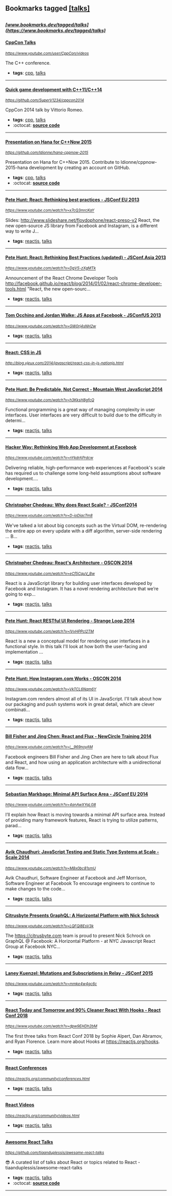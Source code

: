 ## Bookmarks tagged [[talks]](https://www.bookmarks.dev?q=[talks])

_<sup><sup>[www.bookmarks.dev/tagged/talks](https://www.bookmarks.dev/tagged/talks)</sup></sup>_
---
#### [CppCon Talks](https://www.youtube.com/user/CppCon/videos)
_<sup>https://www.youtube.com/user/CppCon/videos</sup>_

The C++ conference.
* **tags**: [cpp](../tagged/cpp.md), [talks](../tagged/talks.md)
---
#### [Quick game development with C++11/C++14](https://github.com/SuperV1234/cppcon2014)
_<sup>https://github.com/SuperV1234/cppcon2014</sup>_

CppCon 2014 talk by Vittorio Romeo.
* **tags**: [cpp](../tagged/cpp.md), [talks](../tagged/talks.md)
* :octocat: **[source code](https://github.com/SuperV1234/cppcon2014)**
---
#### [Presentation on Hana for C++Now 2015](https://github.com/ldionne/hana-cppnow-2015)
_<sup>https://github.com/ldionne/hana-cppnow-2015</sup>_

Presentation on Hana for C++Now 2015. Contribute to ldionne/cppnow-2015-hana development by creating an account on GitHub.
* **tags**: [cpp](../tagged/cpp.md), [talks](../tagged/talks.md)
* :octocat: **[source code](https://github.com/ldionne/hana-cppnow-2015)**
---
#### [Pete Hunt: React: Rethinking best practices - JSConf EU 2013](https://www.youtube.com/watch?v=x7cQ3mrcKaY)
_<sup>https://www.youtube.com/watch?v=x7cQ3mrcKaY</sup>_

Slides: http://www.slideshare.net/floydophone/react-preso-v2 React, the new open-source JS library from Facebook and Instagram, is a different way to write J...
* **tags**: [reactjs](../tagged/reactjs.md), [talks](../tagged/talks.md)
---
#### [Pete Hunt: React: Rethinking Best Practices (updated) - JSConf.Asia 2013](https://www.youtube.com/watch?v=DgVS-zXgMTk)
_<sup>https://www.youtube.com/watch?v=DgVS-zXgMTk</sup>_

Announcement of the React Chrome Developer Tools http://facebook.github.io/react/blog/2014/01/02/react-chrome-developer-tools.html "React, the new open-sourc...
* **tags**: [reactjs](../tagged/reactjs.md), [talks](../tagged/talks.md)
---
#### [Tom Occhino and Jordan Walke: JS Apps at Facebook - JSConfUS 2013](https://www.youtube.com/watch?v=GW0rj4sNH2w)
_<sup>https://www.youtube.com/watch?v=GW0rj4sNH2w</sup>_

* **tags**: [reactjs](../tagged/reactjs.md), [talks](../tagged/talks.md)
---
#### [React: CSS in JS](http://blog.vjeux.com/2014/javascript/react-css-in-js-nationjs.html)
_<sup>http://blog.vjeux.com/2014/javascript/react-css-in-js-nationjs.html</sup>_

* **tags**: [reactjs](../tagged/reactjs.md), [talks](../tagged/talks.md)
---
#### [Pete Hunt: Be Predictable, Not Correct - Mountain West JavaScript 2014](https://www.youtube.com/watch?v=h3KksH8gfcQ)
_<sup>https://www.youtube.com/watch?v=h3KksH8gfcQ</sup>_

Functional programming is a great way of managing complexity in user interfaces. User interfaces are very difficult to build due to the difficulty in determi...
* **tags**: [reactjs](../tagged/reactjs.md), [talks](../tagged/talks.md)
---
#### [Hacker Way: Rethinking Web App Development at Facebook](https://www.youtube.com/watch?v=nYkdrAPrdcw)
_<sup>https://www.youtube.com/watch?v=nYkdrAPrdcw</sup>_

Delivering reliable, high-performance web experiences at Facebook's scale has required us to challenge some long-held assumptions about software development....
* **tags**: [reactjs](../tagged/reactjs.md), [talks](../tagged/talks.md)
---
#### [Christopher Chedeau: Why does React Scale? - JSConf2014](https://www.youtube.com/watch?v=D-ioDiacTm8)
_<sup>https://www.youtube.com/watch?v=D-ioDiacTm8</sup>_

We've talked a lot about big concepts such as the Virtual DOM, re-rendering the entire app on every update with a diff algorithm, server-side rendering ... B...
* **tags**: [reactjs](../tagged/reactjs.md), [talks](../tagged/talks.md)
---
#### [Christopher Chedeau: React's Architecture - OSCON 2014](https://www.youtube.com/watch?v=eCf5CquV_Bw)
_<sup>https://www.youtube.com/watch?v=eCf5CquV_Bw</sup>_

React is a JavaScript library for building user interfaces developed by Facebook and Instagram. It has a novel rendering architecture that we’re going to exp...
* **tags**: [reactjs](../tagged/reactjs.md), [talks](../tagged/talks.md)
---
#### [Pete Hunt: React RESTful UI Rendering - Strange Loop 2014](https://www.youtube.com/watch?v=IVvHPPcl2TM)
_<sup>https://www.youtube.com/watch?v=IVvHPPcl2TM</sup>_

React is a new a conceptual model for rendering user interfaces in a functional style. In this talk I'll look at how both the user-facing and implementation ...
* **tags**: [reactjs](../tagged/reactjs.md), [talks](../tagged/talks.md)
---
#### [Pete Hunt: How Instagram.com Works - OSCON 2014](https://www.youtube.com/watch?v=VkTCL6Nqm6Y)
_<sup>https://www.youtube.com/watch?v=VkTCL6Nqm6Y</sup>_

Instagram.com renders almost all of its UI in JavaScript. I'll talk about how our packaging and push systems work in great detail, which are clever combinati...
* **tags**: [reactjs](../tagged/reactjs.md), [talks](../tagged/talks.md)
---
#### [Bill Fisher and Jing Chen: React and Flux - NewCircle Training 2014](https://www.youtube.com/watch?v=i__969noyAM)
_<sup>https://www.youtube.com/watch?v=i__969noyAM</sup>_

Facebook engineers Bill Fisher and Jing Chen are here to talk about Flux and React, and how using an application architecture with a unidirectional data flow...
* **tags**: [reactjs](../tagged/reactjs.md), [talks](../tagged/talks.md)
---
#### [Sebastian Markbage: Minimal API Surface Area - JSConf EU 2014](https://www.youtube.com/watch?v=4anAwXYqLG8)
_<sup>https://www.youtube.com/watch?v=4anAwXYqLG8</sup>_

I’ll explain how React is moving towards a minimal API surface area. Instead of providing many framework features, React is trying to utilize patterns, parad...
* **tags**: [reactjs](../tagged/reactjs.md), [talks](../tagged/talks.md)
---
#### [Avik Chaudhuri: JavaScript Testing and Static Type Systems at Scale - Scale 2014](https://www.youtube.com/watch?v=M8x0bc81smU)
_<sup>https://www.youtube.com/watch?v=M8x0bc81smU</sup>_

Avik Chaudhuri, Software Engineer at Facebook and Jeff Morrison, Software Engineer at Facebook To encourage engineers to continue to make changes to the code...
* **tags**: [reactjs](../tagged/reactjs.md), [talks](../tagged/talks.md)
---
#### [Citrusbyte Presents GraphQL: A Horizontal Platform with Nick Schrock](https://www.youtube.com/watch?v=LQFQl8EsV3k)
_<sup>https://www.youtube.com/watch?v=LQFQl8EsV3k</sup>_

The https://citrusbyte.com team is proud to present Nick Schrock on GraphQL @ Facebook: A Horizontal Platform - at NYC Javascript React Group at Facebook NYC...
* **tags**: [reactjs](../tagged/reactjs.md), [talks](../tagged/talks.md)
---
#### [Laney Kuenzel: Mutations and Subscriptions in Relay - JSConf 2015](https://www.youtube.com/watch?v=mmke4w4gc6c)
_<sup>https://www.youtube.com/watch?v=mmke4w4gc6c</sup>_

* **tags**: [reactjs](../tagged/reactjs.md), [talks](../tagged/talks.md)
---
#### [React Today and Tomorrow and 90% Cleaner React With Hooks - React Conf 2018](https://www.youtube.com/watch?v=dpw9EHDh2bM)
_<sup>https://www.youtube.com/watch?v=dpw9EHDh2bM</sup>_

The first three talks from React Conf 2018 by Sophie Alpert, Dan Abramov, and Ryan Florence. Learn more about Hooks at https://reactjs.org/hooks.
* **tags**: [reactjs](../tagged/reactjs.md), [talks](../tagged/talks.md)
---
#### [React Conferences](https://reactjs.org/community/conferences.html)
_<sup>https://reactjs.org/community/conferences.html</sup>_

* **tags**: [reactjs](../tagged/reactjs.md), [talks](../tagged/talks.md)
---
#### [React Videos](https://reactjs.org/community/videos.html)
_<sup>https://reactjs.org/community/videos.html</sup>_

* **tags**: [reactjs](../tagged/reactjs.md), [talks](../tagged/talks.md)
---
#### [Awesome React Talks](https://github.com/tiaanduplessis/awesome-react-talks)
_<sup>https://github.com/tiaanduplessis/awesome-react-talks</sup>_

:sunglasses: A curated list of talks about React or topics related to React - tiaanduplessis/awesome-react-talks
* **tags**: [reactjs](../tagged/reactjs.md), [talks](../tagged/talks.md)
* :octocat: **[source code](https://github.com/tiaanduplessis/awesome-react-talks)**
---

